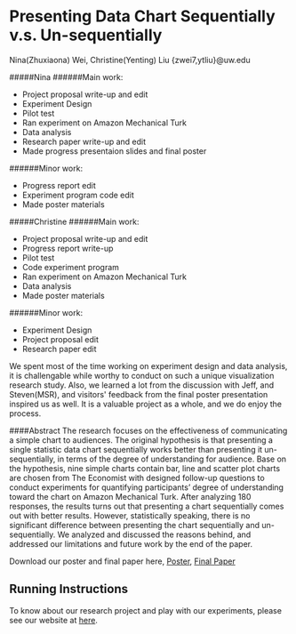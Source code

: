 Presenting Data Chart Sequentially v.s. Un-sequentially
===============
Nina(Zhuxiaona) Wei, Christine(Yenting) Liu {zwei7,ytliu}@uw.edu

#####Nina
######Main work:
* Project proposal write-up and edit
* Experiment Design
* Pilot test
* Ran experiment on Amazon Mechanical Turk
* Data analysis
* Research paper write-up and edit
* Made progress presentaion slides and final poster

######Minor work:
* Progress report edit 
* Experiment program code edit 
* Made poster materials

#####Christine
######Main work:
* Project proposal write-up and edit
* Progress report write-up
* Pilot test
* Code experiment program
* Ran experiment on Amazon Mechanical Turk
* Data analysis
* Made poster materials

######Minor work:
* Experiment Design
* Project proposal edit
* Research paper edit

We spent most of the time working on experiment design and data analysis, it is challengable while worthy to conduct on such a unique visualization research study. Also, we learned a lot from the discussion with Jeff, and Steven(MSR), and visitors' feedback from the final poster presentation inspired us as well. It is a valuable project as a whole, and we do enjoy the process.

####Abstract
The research focuses on the effectiveness of communicating a simple chart to audiences. The original hypothesis is that presenting a single statistic data chart sequentially works better than presenting it un-sequentially, in terms of the degree of understanding for audience. Base on the hypothesis,  nine simple charts contain bar, line and scatter plot charts are chosen from The Economist with designed follow-up questions to conduct experiments for quantifying participants’ degree of understanding toward the chart on Amazon Mechanical Turk. After analyzing 180 responses, the results turns out that presenting a chart sequentially comes out with better results. However, statistically speaking, there is no significant difference between presenting the chart sequentially and un-sequentially. We analyzed and discussed the reasons behind, and addressed our limitations and future work by the end of the paper.

Download our poster and final paper here,
[Poster](https://github.com/CSE512-14W/fp-zwei7-ytliu/blob/master/final/paper-zwei7-ytliu.pdf),
[Final Paper](https://github.com/CSE512-14W/fp-zwei7-ytliu/blob/master/final/poster-zwei7-ytliu.pdf)

## Running Instructions
To know about our research project and play with our experiments, please see our website at [here](http://winter108.github.io/zwei7-ytliu/).

